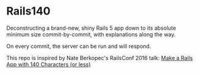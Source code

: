 # Rails140

Deconstructing a brand-new, shiny Rails 5 app down to its absolute minimum size
commit-by-commit, with explanations along the way.

On every commit, the server can be run and will respond.

This repo is inspired by Nate Berkopec's RailsConf 2016 talk:
[Make a Rails App with 140 Characters (or less)](http://confreaks.tv/videos/railsconf2016-make-a-rails-app-with-140-characters-or-less)
